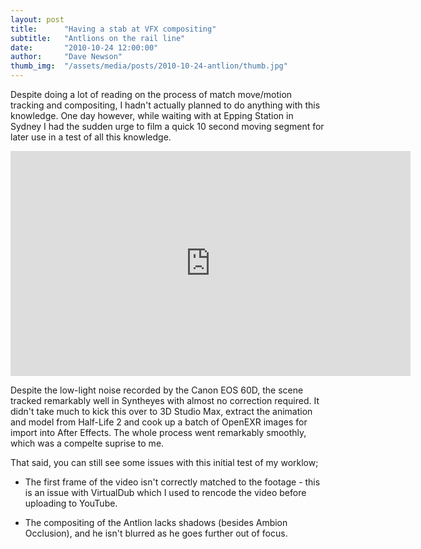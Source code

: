 ```yaml
---
layout: post
title:      "Having a stab at VFX compositing"
subtitle:   "Antlions on the rail line"
date:       "2010-10-24 12:00:00"
author:     "Dave Newson"
thumb_img:  "/assets/media/posts/2010-10-24-antlion/thumb.jpg"
---
```


Despite doing a lot of reading on the process of match move/motion tracking and compositing, I hadn't actually planned to do anything with this knowledge. One day however, while waiting with at Epping Station in Sydney I had the sudden urge to film a quick 10 second moving segment for later use in a test of all this knowledge.

<iframe width="640" height="360" src="http://www.youtube.com/embed/V3YWGCXCwe0" frameborder="0" allowfullscreen=""></iframe>

Despite the low-light noise recorded by the Canon EOS 60D, the scene tracked remarkably well in Syntheyes with almost no correction required. It didn't take much to kick this over to 3D Studio Max, extract the animation and model from Half-Life 2 and cook up a batch of OpenEXR images for import into After Effects. The whole process went remarkably smoothly, which was a compelte suprise to me.

That said, you can still see some issues with this initial test of my worklow;

  - The first frame of the video isn't correctly matched to the footage - this is an issue with VirtualDub which I used to rencode the video before uploading to YouTube.

  - The compositing of the Antlion lacks shadows (besides Ambion Occlusion), and he isn't blurred as he goes further out of focus.
